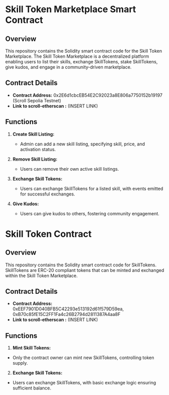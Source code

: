 # Skill Token Marketplace Smart Contract

## Overview

This repository contains the Solidity smart contract code for the Skill Token Marketplace. The Skill Token Marketplace is a decentralized platform enabling users to list their skills, exchange SkillTokens, stake SkillTokens, give kudos, and engage in a community-driven marketplace.

## Contract Details

- **Contract Address:** 0x2E6d1cbcEB54E2C92023a8E806a7750152b19197 (Scroll Sepolia Testnet)
- **Link to scroll-etherscan :** (INSERT LINK)
## Functions

1. **Create Skill Listing:**
   - Admin can add a new skill listing, specifying skill, price, and activation status.

2. **Remove Skill Listing:**
   - Users can remove their own active skill listings.

3. **Exchange Skill Tokens:**
   - Users can exchange SkillTokens for a listed skill, with events emitted for successful exchanges.

4. **Give Kudos:**
   - Users can give kudos to others, fostering community engagement.

# Skill Token Contract

## Overview

This repository contains the Solidity smart contract code for SkillTokens. SkillTokens are ERC-20 compliant tokens that can be minted and exchanged within the Skill Token Marketplace.

## Contract Details

- **Contract Address:** 0xEEF7901D040BFB5C42293e513192d61f579D59ea, 0xB70c85fE15C2FF1Fa4c26B2794d2811387A4aa8F
- **Link to scroll-etherscan :** (INSERT LINK)

## Functions

1. **Mint Skill Tokens:**
- Only the contract owner can mint new SkillTokens, controlling token supply.

2. **Exchange Skill Tokens:**
- Users can exchange SkillTokens, with basic exchange logic ensuring sufficient balance.



